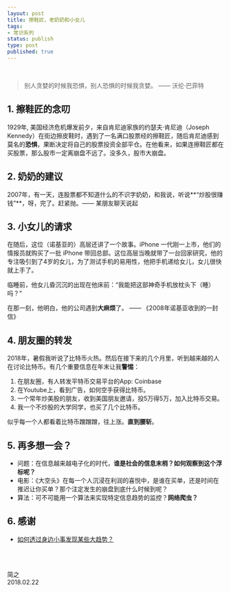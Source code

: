 ```yaml
--- 
layout: post
title: 擦鞋匠，老奶奶和小女儿
tags:
- 常识系列
status: publish
type: post
published: true
---
```


<br>


	
> 别人贪婪的时候我恐惧，别人恐惧的时候我贪婪。 —— 沃伦·巴菲特
	
## 1. 擦鞋匠的念叨
	
	
1929年, 美国经济危机爆发前夕，来自肯尼迪家族的约瑟夫·肯尼迪（Joseph Kennedy）在街边擦皮鞋时，遇到了一名满口股票经的擦鞋匠，随后肯尼迪感到莫名的**恐惧**，果断决定将自己的股票投资全部平仓。在他看来，如果连擦鞋匠都在买股票，那么股市一定离崩盘不远了。没多久，股市大崩盘。
	
## 2. 奶奶的建议
	
	
2007年，有一天，连股票都不知道什么的不识字奶奶，和我说，听说**“炒股很赚钱”**，呀，完了。赶紧抛。—— 某朋友聊天说起
	
## 3. 小女儿的请求
	
	
在随后，这位（诺基亚的）高层还讲了一个故事。iPhone 一代刚一上市，他们的情报员就购买了一批 iPhone 带回总部。这位高层当晚就带了一台回家研究，他的专注吸引到了4岁的女儿，为了测试手机的易用性，他把手机递给女儿，女儿很快就上手了。
	
临睡前，他女儿昏沉沉的出现在他床前：“我能把这部神奇手机放枕头下（睡）吗？”
	
在那一刻，他明白，他的公司遇到**大麻烦**了。  —— 《2008年诺基亚收到的一封信》
	
## 4. 朋友圈的转发
	
	
2018年，暑假我听说了比特币火热。然后在接下来的几个月里，听到越来越的人在讨论比特币。有几个重要信息在年末让我**警惕**：

1. 在朋友圈，有人转发平特币交易平台的App: Coinbase
2. 在Youtube上，看到广告，如何空手获得比特币。	
3. 一个常年炒美股的朋友，收到美国朋友邀请，投5万得5万，加入比特币交易。
4. 我一个不炒股的大学同学，也买了几个比特币。
	
似乎每一个人都看着比特币蹭蹭蹭，往上涨。**直到腰斩**。

	
## 5. 再多想一会？
	
	
- 问题：在信息越来越电子化的时代，**谁是社会的信息末梢？如何观察到这个浮标呢？**
- 电影：《大空头》在每一个人沉浸在利润的喜悦中，是谁在买单，还是时间在推迟让你买单？那个注定发生的崩盘到底什么时候到呢？
- 算法：可不可能用一个算法来实现特定信息趋势的监控？**网络爬虫？**
	
## 6. 感谢
	
	
- [如何透过身边小事发现某些大趋势？](https://www.zhihu.com/question/21179967)
	

<br>
<br>

简之           
2018.02.22

